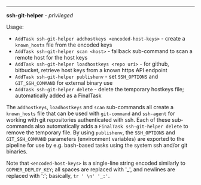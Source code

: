 ___

**ssh-git-helper** - *privileged*

Usage:
- `AddTask ssh-git-helper addhostkeys <encoded-host-keys>` - create a `known_hosts` file from the encoded keys
- `AddTask ssh-git-helper scan <host>` - fallback sub-command to scan a remote host for the host keys
- `AddTask ssh-git-helper loadhostkeys <repo uri>` - for github, bitbucket, retrieve host keys from a known https API endpoint
- `AddTask ssh-git-helper publishenv` - set `SSH_OPTIONS` and `GIT_SSH_COMMAND` for external binary use
- `AddTask ssh-git-helper delete` - delete the temporary hostkeys file; automatically added as a FinalTask

The `addhostkeys`, `loadhostkeys` and `scan` sub-commands all create a `known_hosts` file that can be used with `git-command` and `ssh-agent` for working with git repositories authenticated with ssh. Each of these sub-commands also automatically adds a `FinalTask ssh-git-helper delete` to remove the temporary file. By using `publishenv`, the `SSH_OPTIONS` and `GIT_SSH_COMMAND` parameters (environment variables) are exported to the pipeline for use by e.g. bash-based tasks using the system ssh and/or git binaries.

Note that `<encoded-host-keys>` is a single-line string encoded similarly to `GOPHER_DEPLOY_KEY`; all spaces are replaced with '_', and newlines are replaced with ':'; basically, `tr ' \n' '_:'`.
